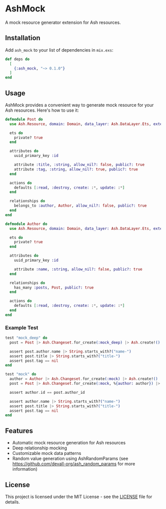 # AshMock

A mock resource generator extension for Ash resources.

## Installation

Add `ash_mock` to your list of dependencies in `mix.exs`:

```elixir
def deps do
  [
    {:ash_mock, "~> 0.1.0"}
  ]
end
```

## Usage

AshMock provides a convenient way to generate mock resource for your Ash resources. Here's how to use it:

```elixir
defmodule Post do
  use Ash.Resource, domain: Domain, data_layer: Ash.DataLayer.Ets, extensions: [AshMock]

  ets do
    private? true
  end

  attributes do
    uuid_primary_key :id

    attribute :title, :string, allow_nil?: false, public?: true
    attribute :tag, :string, allow_nil?: true, public?: true
  end

  actions do
    defaults [:read, :destroy, create: :*, update: :*]
  end

  relationships do
    belongs_to :author, Author, allow_nil?: false, public?: true
  end
end

defmodule Author do
  use Ash.Resource, domain: Domain, data_layer: Ash.DataLayer.Ets, extensions: [AshMock]

  ets do
    private? true
  end

  attributes do
    uuid_primary_key :id

    attribute :name, :string, allow_nil?: false, public?: true
  end

  relationships do
    has_many :posts, Post, public?: true
  end

  actions do
    defaults [:read, :destroy, create: :*, update: :*]
  end
end
```

### Example Test

```elixir
test "mock_deep" do
  post = Post |> Ash.Changeset.for_create(:mock_deep) |> Ash.create!()

  assert post.author.name |> String.starts_with?("name-")
  assert post.title |> String.starts_with?("title-")
  assert post.tag == nil
end

test "mock" do
  author = Author |> Ash.Changeset.for_create(:mock) |> Ash.create!()
  post = Post |> Ash.Changeset.for_create(:mock, %{author: author}) |> Ash.create!()

  assert author.id == post.author_id

  assert author.name |> String.starts_with?("name-")
  assert post.title |> String.starts_with?("title-")
  assert post.tag == nil
end
```

## Features

- Automatic mock resource generation for Ash resources
- Deep relationship mocking
- Customizable mock data patterns
- Random value generation using AshRandomParams (see https://github.com/devall-org/ash_random_params for more information)

## License

This project is licensed under the MIT License - see the [LICENSE](LICENSE) file for details.